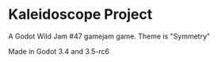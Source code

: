 # Kaleidoscope Project
A Godot Wild Jam #47 gamejam game. Theme is "Symmetry"

Made in Godot 3.4 and 3.5-rc6
